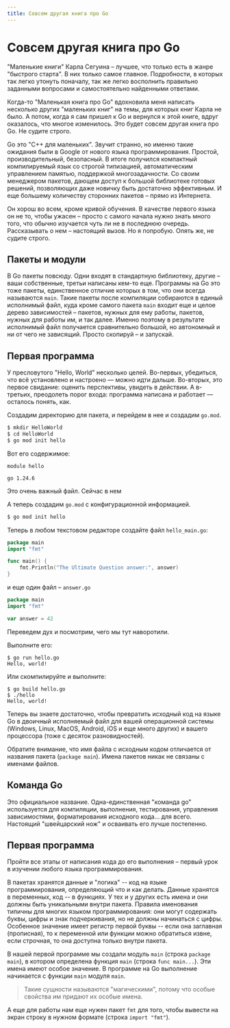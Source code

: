 ```yaml
---
title: Совсем другая книга про Go
---
```


# Совсем другая книга про Go

"Маленькие книги" Карла Сегуина – лучшее, что только есть в жанре "быстрого старта". В них только самое главное. Подробности, в которых так легко утонуть поначалу, так же легко восполнить правильно заданными вопросами и самостоятельно найденными ответами. 

Когда-то "Маленькая книга про Go" вдохновила меня написать несколько других "маленьких книг" на темы, для которых книг Карла не было. А потом, когда я сам пришел к Go и вернулся к этой книге, вдруг оказалось, что многое изменилось. Это будет совсем другая книга про Go. Не судите строго.

Go это "C++ для маленьких". Звучит странно, но именно такие ожидания были в Google от нового языка программирования. Простой, производительный, безопасный. В итоге получился компактный компилируемый язык со строгой типизацией, автоматическим управлением памятью, поддержкой многозадачности. Со своим менеджером пакетов, дающем доступ к большой библиотеке готовых решений, позволяющих даже новичку быть достаточно эффективным. И еще большему количеству сторонних пакетов – прямо из Интернета.

Он хорош во всем, кроме кривой обучения. В качестве первого языка он не то, чтобы ужасен – просто с самого начала нужно знать много того, что обычно изучается чуть ли не в последнюю очередь. Рассказывать о нем – настоящий вызов. Но я попробую. Опять же, не судите строго.

## Пакеты и модули

В Go пакеты повсюду. Одни входят в стандартную библиотеку, другие – ваши собственные, третьи написаны кем-то еще. Программы на Go это тоже пакеты, единственное отличие которых в том, что они всегда называются `main`. Такие пакеты после компиляции собираются в единый исполнимый файл, куда кроме самого пакета `main` входит еще и целое дерево зависимостей – пакетов, нужных для ему работы, пакетов, нужных для работы им, и так далее. Именно поэтому в результате исполнимый файл получается сравнительно большой, но автономный и ни от чего не зависящий. Просто скопируй – и запускай.

## Первая программа

У пресловутого "Hello, World" несколько целей. Во-первых, убедиться, что всё установлено и настроено — можно идти дальше. Во-вторых, это первое свидание: оценить перспективы, увидеть в действии. А в-третьих, преодолеть порог входа: программа написана и работает — осталось понять, как. 

Создадим директорию для пакета, и перейдем в нее и создадим `go.mod`.

~~~bash
$ mkdir HelloWorld
$ cd HelloWorld
$ go mod init hello
~~~

Вот его содержимое:

~~~
module hello

go 1.24.6
~~~

Это очень важный файл. Сейчас в нем



А теперь создадим `go.mod` с конфигурационной информацией.

~~~bash
$ go mod init hello
~~~

Теперь в любом текстовом редакторе создайте файл `hello_main.go`:

~~~go
package main
import "fmt"

func main() {
	fmt.Println("The Ultimate Question answer:", answer)
}
~~~

и еще один файл – `answer.go`

~~~go
package main
import "fmt"

var answer = 42
~~~

Переведем дух и посмотрим, чего мы тут наворотили.







Выполните его:

~~~
$ go run hello.go
Hello, world!
~~~

Или скомпилируйте и выполните:

~~~
$ go build hello.go
$ ./hello
Hello, world!
~~~

Теперь вы знаете достаточно, чтобы превратить исходный код на языке Go в двоичный исполняемый файл для вашей операционной системы (Windows, Linux, MacOS, Android, iOS и еще много других) и вашего процессора (тоже с десяток разновидностей). 

Обратите внимание, что имя файла с исходным кодом отличается от названия пакета (`package main`). Имена пакетов никак не связаны с именами файлов. 

## Команда Go

Это официальное название. Одна-единственная "команда go" используется для компиляции, выполнения, тестирования, управления зависимостями, форматирования исходного кода… для всего.  Настоящий "швейцарский нож" и осваивать его лучше постепенно.

## Первая программа

Пройти все этапы от написания кода до его выполнения – первый урок в изучении любого языка программирования.









В пакетах хранятся данные и "логика" -- код на языке программирования, определяющий что и как делать. Данные хранятся в переменных, код -- в функциях. У тех и у других есть имена и они должны быть уникальными внутри пакета. Правила именования типичны для многих языком программирования: они могут содержать буквы, цифры и знак подчеркивания, но не должны начинаться с цифры. Особенное значение имеет регистр первой буквы -- если она заглавная (прописная), то к переменной или функции можно обратиться извне, если строчная, то она доступна только внутри пакета. 

В нашей первой программе мы создали модуль `main` (строка `package main`), в котором определена функция `main` (строка `func main...`).  Эти имена имеют особое значение. В программе на Go выполнение начинается с функции `main` модуля `main`.

> Такие сущности называются "магическими", потому что особые свойства им придают их особые имена.

А еще для работы нам еще нужен пакет `fmt` для того, чтобы вывести на экран строку в нужном формате (строка `import "fmt"`). 

### 